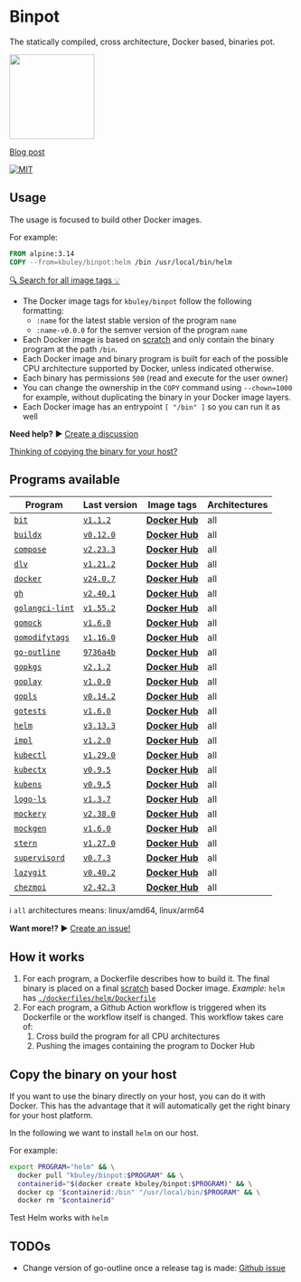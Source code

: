 # Binpot

The statically compiled, cross architecture, Docker based, binaries pot.

<img height="150" src="https://raw.githubusercontent.com/kbuley/binpot/main/binpot.svg">

[Blog post](https://qqq.ninja/blog/post/binpot/)

[![MIT](https://img.shields.io/github/license/kbuley/binpot)](https://github.com/kbuley/binpot/main/LICENSE)

## Usage

The usage is focused to build other Docker images.

For example:

```Dockerfile
FROM alpine:3.14
COPY --from=kbuley/binpot:helm /bin /usr/local/bin/helm
```

[🔍 Search for all image tags 💡](https://hub.docker.com/r/kbuley/binpot/tags)

- The Docker image tags for `kbuley/binpot` follow the following formatting:
  - `:name` for the latest stable version of the program `name`
  - `:name-v0.0.0` for the semver version of the program `name`
- Each Docker image is based on [scratch](https://hub.docker.com/_/scratch) and only contain the binary program at the path `/bin`.
- Each Docker image and binary program is built for each of the possible CPU architecture supported by Docker, unless indicated otherwise.
- Each binary has permissions `500` (read and execute for the user owner)
- You can change the ownership in the `COPY` command using `--chown=1000` for example, without duplicating the binary in your Docker image layers.
- Each Docker image has an entrypoint `[ "/bin" ]` so you can run it as well

**Need help?** ▶️ [Create a discussion](https://github.com/kbuley/binpot/discussions)

[Thinking of copying the binary for your host?](#Copy-the-binary-on-your-host)

## Programs available

| Program                                                      | Last version                                                                                           | Image tags                                                                        | Architectures                   |
| ------------------------------------------------------------ | ------------------------------------------------------------------------------------------------------ | --------------------------------------------------------------------------------- | ------------------------------- |
| [`bit`](https://github.com/chriswalz/bit)                    | [`v1.1.2`](https://github.com/chriswalz/bit/releases/tag/v1.1.2)                                       | [**Docker Hub**](https://hub.docker.com/r/kbuley/binpot/tags?name=bit)            | all                             |
| [`buildx`](https://github.com/docker/buildx)                 | [`v0.12.0`](https://github.com/docker/buildx/releases/tag/v0.12)                                       | [**Docker Hub**](https://hub.docker.com/r/kbuley/binpot/tags?name=buildx)         | all                             |
| [`compose`](https://github.com/docker/compose)               | [`v2.23.3`](https://github.com/docker/compose/releases/tag/v2.23.3)                                    | [**Docker Hub**](https://hub.docker.com/r/kbuley/binpot/tags?name=compose)        | all                             |
| [`dlv`](https://github.com/go-delve/delve)                   | [`v1.21.2`](https://github.com/go-delve/delve/releases/tag/v1.21.2)                                    | [**Docker Hub**](https://hub.docker.com/r/kbuley/binpot/tags?name=dlv)            | all                             |
| [`docker`](https://github.com/docker/cli)                    | [`v24.0.7`](https://github.com/docker/cli/releases/tag/v24.0.7)                                        | [**Docker Hub**](https://hub.docker.com/r/kbuley/binpot/tags?name=docker)         | all                             |
| [`gh`](https://github.com/cli/cli)                           | [`v2.40.1`](https://github.com/cli/cli/releases/tag/v2.40.1)                                           | [**Docker Hub**](https://hub.docker.com/r/kbuley/binpot/tags?name=gh)             | all                             |
| [`golangci-lint`](https://github.com/golangci/golangci-lint) | [`v1.55.2`](https://github.com/golangci/golangci-lint/releases/tag/v1.55.2)                            | [**Docker Hub**](https://hub.docker.com/r/kbuley/binpot/tags?name=golangci-lint)  | all                             |
| [`gomock`](https://github.com/golang/mock)                   | [`v1.6.0`](https://github.com/golang/mock/releases/tag/v1.6.0)                                         | [**Docker Hub**](https://hub.docker.com/r/kbuley/binpot/tags?name=gomock)         | all                             |
| [`gomodifytags`](https://github.com/fatih/gomodifytags)      | [`v1.16.0`](https://github.com/fatih/gomodifytags/releases/tag/v1.16.0)                                | [**Docker Hub**](https://hub.docker.com/r/kbuley/binpot/tags?name=gomodifytags)   | all                             |
| [`go-outline`](https://github.com/ramya-rao-a/go-outline)    | [`9736a4b`](https://github.com/ramya-rao-a/go-outline/commit/9736a4bde949f321d201e5eaa5ae2bcde011bf00) | [**Docker Hub**](https://hub.docker.com/r/kbuley/binpot/tags?name=go-outline)     | all                             |
| [`gopkgs`](https://github.com/uudashr/gopkgs)                | [`v2.1.2`](https://github.com/uudashr/gopkgs/releases/tag/v2.1.2)                                      | [**Docker Hub**](https://hub.docker.com/r/kbuley/binpot/tags?name=gopkgs)         | all                             |
| [`goplay`](https://github.com/haya14busa/goplay)             | [`v1.0.0`](https://github.com/haya14busa/goplay/releases/tag/v1.0.0)                                   | [**Docker Hub**](https://hub.docker.com/r/kbuley/binpot/tags?name=goplay)         | all                             |
| [`gopls`](https://github.com/golang/tools/tree/master/gopls) | [`v0.14.2`](https://github.com/golang/tools/releases/tag/gopls/v0.14.2)                                | [**Docker Hub**](https://hub.docker.com/r/kbuley/binpot/tags?name=gopls)          | all                             |
| [`gotests`](https://github.com/cweill/gotests)               | [`v1.6.0`](https://github.com/cweill/gotests/releases/tag/v1.6.0)                                      | [**Docker Hub**](https://hub.docker.com/r/kbuley/binpot/tags?name=gotests)        | all                             |
| [`helm`](https://github.com/helm/helm)                       | [`v3.13.3`](https://github.com/helm/helm/releases/tag/v3.13.3)                                         | [**Docker Hub**](https://hub.docker.com/r/kbuley/binpot/tags?name=helm)           | all                             |
| [`impl`](https://github.com/josharian/impl)                  | [`v1.2.0`](https://github.com/josharian/impl/releases/tag/v1.2.0)                                      | [**Docker Hub**](https://hub.docker.com/r/kbuley/binpot/tags?name=impl)           | all                             |
| [`kubectl`](https://github.com/kubernetes/kubernetes)        | [`v1.29.0`](https://github.com/kubernetes/kubernetes/releases/tag/v1.29.0)                             | [**Docker Hub**](https://hub.docker.com/r/kbuley/binpot/tags?name=kubectl)        | all                             |
| [`kubectx`](https://github.com/ahmetb/kubectx)               | [`v0.9.5`](https://github.com/ahmetb/kubectx/releases/tag/v0.9.5)                                      | [**Docker Hub**](https://hub.docker.com/r/kbuley/binpot/tags?name=kubectx)        | all                             |
| [`kubens`](https://github.com/ahmetb/kubectx)                | [`v0.9.5`](https://github.com/ahmetb/kubectx/releases/tag/v0.9.5)                                      | [**Docker Hub**](https://hub.docker.com/r/kbuley/binpot/tags?name=kubens)         | all                             |
| [`logo-ls`](https://github.com/Yash-Handa/logo-ls)           | [`v1.3.7`](https://github.com/Yash-Handa/logo-ls/releases/tag/v1.3.7)                                  | [**Docker Hub**](https://hub.docker.com/r/kbuley/binpot/tags?name=logo-ls-v1.3.7) | all                             |
| [`mockery`](https://github.com/vektra/mockery)               | [`v2.38.0`](https://github.com/vektra/mockery/releases/tag/v2.38.0)                                    | [**Docker Hub**](https://hub.docker.com/r/kbuley/binpot/tags?name=mockery)        | all                             |
| [`mockgen`](https://github.com/golang/mock)                  | [`v1.6.0`](https://github.com/golang/mock/releases/tag/v1.6.0)                                         | [**Docker Hub**](https://hub.docker.com/r/kbuley/binpot/tags?name=mockgen)        | all                             |
| [`stern`](https://github.com/stern/stern)                    | [`v1.27.0`](https://github.com/stern/stern/releases/tag/v1.27.0)                                       | [**Docker Hub**](https://hub.docker.com/r/kbuley/binpot/tags?name=stern)          | all                             |
| [`supervisord`](https://github.com/ochinchina/supervisord)   | [`v0.7.3`](https://github.com/ochinchina/supervisord/releases/tag/v0.7.3)                              | [**Docker Hub**](https://hub.docker.com/r/kbuley/binpot/tags?name=supervisord)    | all                             |
| [`lazygit`](https://github.com/jesseduffield/lazygit)        | [`v0.40.2`](https://github.com/jesseduffield/lazygit/releases/tag/v0.40.2)                             | [**Docker Hub**](https://hub.docker.com/r/kbuley/binpot/tags?name=lazygit)        | all                             |
| [`chezmoi`](https://github.com/twpayne/chezmo)               | [`v2.42.3`](https://github.com/twpayne/chezmoi/releases/tag/v2.42.3)                                   | [**Docker Hub**](https://hub.docker.com/r/kbuley/binpot/tags?name=lazygit)        | all                             |
ℹ️ `all` architectures means: linux/amd64, linux/arm64

**Want more!?** ▶️ [Create an issue!](https://github.com/kbuley/binpot/issues)

## How it works

1. For each program, a Dockerfile describes how to build it. The final binary is placed on a final [scratch](https://hub.docker.com/_/scratch) based Docker image. _Example:_ `helm` has [`./dockerfiles/helm/Dockerfile`](dockerfiles/helm/Dockerfile)
2. For each program, a Github Action workflow is triggered when its Dockerfile or the workflow itself is changed. This workflow takes care of:
   1. Cross build the program for all CPU architectures
   2. Pushing the images containing the program to Docker Hub

## Copy the binary on your host

If you want to use the binary directly on your host, you can do it with Docker.
This has the advantage that it will automatically get the right binary for your host platform.

In the following we want to install `helm` on our host.

For example:

```sh
export PROGRAM="helm" && \
  docker pull "kbuley/binpot:$PROGRAM" && \
  containerid="$(docker create kbuley/binpot:$PROGRAM)" && \
  docker cp "$containerid:/bin" "/usr/local/bin/$PROGRAM" && \
  docker rm "$containerid"
```

Test Helm works with `helm`

## TODOs

- Change version of go-outline once a release tag is made: [Github issue](https://github.com/ramya-rao-a/go-outline/issues/15)
